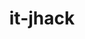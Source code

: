 ---
title: it-jhack
github: https://github.com/it-jhack
mode: dark
transition: 3s
archetype:
  - Little Bit of Everything
---